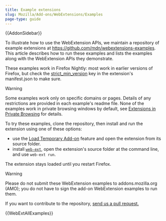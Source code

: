 ```yaml
---
title: Example extensions
slug: Mozilla/Add-ons/WebExtensions/Examples
page-type: guide
---
```


{{AddonSidebar}}

To illustrate how to use the WebExtension APIs, we maintain a repository of example extensions at <https://github.com/mdn/webextensions-examples>. This article describes how to run these examples and lists the examples along with the WebExtension APIs they demonstrate.

These examples work in Firefox Nightly: most work in earlier versions of Firefox, but check the [strict_min_version](/en-US/docs/Mozilla/Add-ons/WebExtensions/manifest.json/browser_specific_settings) key in the extension's manifest.json to make sure.

> [!WARNING]
> Some examples work only on specific domains or pages. Details of any restrictions are provided in each example's readme file. None of the examples work in private browsing windows by default, see [Extensions in Private Browsing](https://support.mozilla.org/en-US/kb/extensions-private-browsing#w_enabling-or-disabling-extensions-in-private-windows) for details.

To try these examples, clone the repository, then install and run the extension using one of these options:

- use the [Load Temporary Add-on](https://extensionworkshop.com/documentation/develop/temporary-installation-in-firefox/) feature and open the extension from its source folder.
- install [`web-ext`](https://extensionworkshop.com/documentation/develop/getting-started-with-web-ext/), open the extension's source folder at the command line, and use `web-ext run`.

The extension stays loaded until you restart Firefox.

> [!WARNING]
> Please do not submit these WebExtension examples to addons.mozilla.org (AMO); you do not have to sign the add-on WebExtension examples to run them.

If you want to contribute to the repository, [send us a pull request.](https://github.com/mdn/webextensions-examples/blob/main/CONTRIBUTING.md)

{{WebExtAllExamples}}
